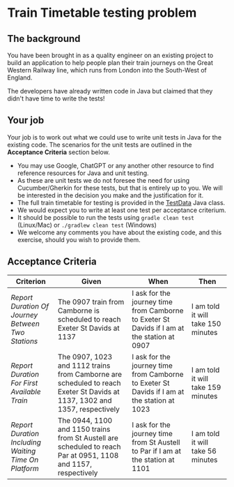 # Train Timetable testing problem

## The background
You have been brought in as a quality engineer on an existing project to build an application to help people plan their train journeys on the Great Western Railway line, which runs from London into the South-West of England.

The developers have already written code in Java but claimed that they didn't have time to write the tests!

## Your job

Your job is to work out what we could use to write unit tests in Java for the existing code.  The scenarios for the unit tests are outlined in the __Acceptance Criteria__ section below.

* You may use Google, ChatGPT or any another other resource to find reference resources for Java and unit testing.  
* As these are unit tests we do not foresee the need for using Cucumber/Gherkin for these tests, but that is entirely up to you.  We will be interested in the decision you make and the justification for it.
* The full train timetable for testing is provided in the [TestData](src/test/java/journey_planner/TestData.java) Java class.
* We would expect you to write at least one test per acceptance criterium.
* It should be possible to run the tests using `gradle clean test` (Linux/Mac) or `./gradlew clean test` (Windows)
* We welcome any comments you have about the existing code, and this exercise, should you wish to provide them.
 
## Acceptance Criteria
|Criterion|Given|When|Then|
|---|-----|----|----|
|*Report Duration Of Journey Between Two Stations*|The 0907 train from Camborne is scheduled to reach Exeter St Davids at 1137|I ask for the journey time from Camborne to Exeter St Davids if I am at the station at 0907|I am told it will take 150 minutes|
|*Report Duration For First Available Train*|The 0907, 1023 and 1112 trains from Camborne are scheduled to reach Exeter St Davids at 1137, 1302 and 1357, respectively|I ask for the journey time from Camborne to Exeter St Davids if I am at the station at 1023|I am told it will take 159 minutes|
|*Report Duration Including Waiting Time On Platform*|The 0944, 1100 and 1150 trains from St Austell are scheduled to reach Par at 0951, 1108 and 1157, respectively|I ask for the journey time from St Austell to Par if I am at the station at 1101|I am told it will take 56 minutes|
